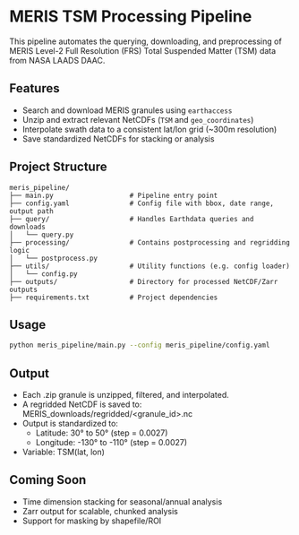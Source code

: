 # MERIS TSM Processing Pipeline

This pipeline automates the querying, downloading, and preprocessing of MERIS Level-2 Full Resolution (FRS) Total Suspended Matter (TSM) data from NASA LAADS DAAC.

## Features

- Search and download MERIS granules using `earthaccess`
- Unzip and extract relevant NetCDFs (`TSM` and `geo_coordinates`)
- Interpolate swath data to a consistent lat/lon grid (~300m resolution)
- Save standardized NetCDFs for stacking or analysis

## Project Structure

```text
meris_pipeline/
├── main.py                   # Pipeline entry point
├── config.yaml               # Config file with bbox, date range, output path
├── query/                    # Handles Earthdata queries and downloads
│   └── query.py
├── processing/               # Contains postprocessing and regridding logic
│   └── postprocess.py
├── utils/                    # Utility functions (e.g. config loader)
│   └── config.py
├── outputs/                  # Directory for processed NetCDF/Zarr outputs
├── requirements.txt          # Project dependencies
```

## Usage

```bash
python meris_pipeline/main.py --config meris_pipeline/config.yaml
```

## Output
- Each .zip granule is unzipped, filtered, and interpolated.
- A regridded NetCDF is saved to: MERIS_downloads/regridded/<granule_id>.nc
- Output is standardized to:
  - Latitude: 30° to 50° (step = 0.0027)
  - Longitude: -130° to -110° (step = 0.0027)
- Variable: TSM(lat, lon)

## Coming Soon
- Time dimension stacking for seasonal/annual analysis
- Zarr output for scalable, chunked analysis
- Support for masking by shapefile/ROI